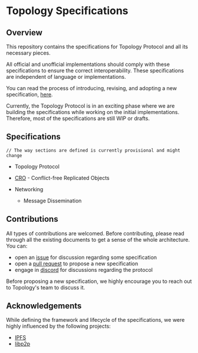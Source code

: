 # Topology Specifications

## Overview

This repository contains the specifications for Topology Protocol and all its necessary pieces.

All official and unofficial implementations should comply with these specifications to ensure the correct interoperability.
These specifications are independent of language or implementations.

You can read the process of introducing, revising, and adopting a new specification, [here](framework.md).

Currently, the Topology Protocol is in an exciting phase where we are building the specifications while working on the initial implementations.
Therefore, most of the specifications are still WIP or drafts.

## Specifications

`// The way sections are defined is currently provisional and might change`
- Topology Protocol
- [CRO](cro) - Conflict-free Replicated Objects

- Networking
    - Message Dissemination

## Contributions

All types of contributions are welcomed. Before contributing, please read through all the existing documents to get a sense of the whole architecture. You can:
- open an [issue](https://github.com/topology-foundation/specs/issues) for discussion regarding some specification
- open a [pull request](https://github.com/topology-foundation/specs/pulls) to propose a new specification
- engage in [discord](https://discord.gg/k9Rcc7NuYc) for discussions regarding the protocol

Before proposing a new specification, we highly encourage you to reach out to Topology's team to discuss it.

## Acknowledgements

While defining the framework and lifecycle of the specifications, we were highly influenced by the following projects:
- [IPFS](https://github.com/ipfs/specs)
- [libp2p](https://github.com/libp2p/specs/tree/master)
